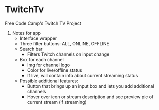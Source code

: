 # TwitchTv
Free Code Camp's Twitch TV Project

1. Notes for app
    - Interface wrapper
    - Three filter buttons: ALL, ONLINE, OFFLINE
    - Search bar
      - Filters Twitch channels on input change
    - Box for each channel
      - Img for channel logo
      - Color for live/offline status
      - If live, will contain info about current streaming status
    - Possible additional features:
      - Button that brings up an input box and lets you add additional
        channels
      - Hover over icon or stream description and see preview pic of
        current stream (if streaming)
